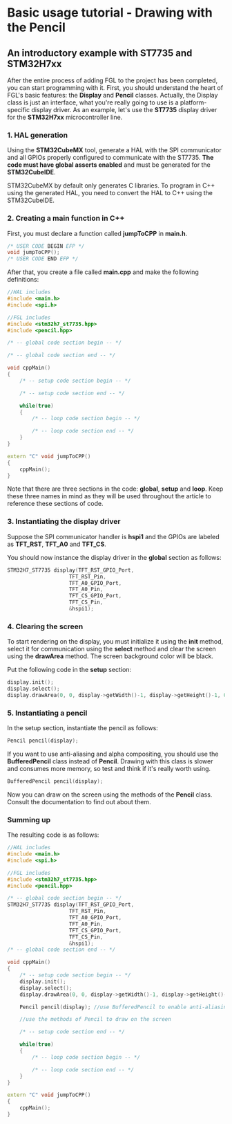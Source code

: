 # Basic usage tutorial - Drawing with the Pencil

## An introductory example with ST7735 and STM32H7xx

After the entire process of adding FGL to the project has been completed, you can start programming with it. First, you should understand the heart of FGL's basic features: the **Display** and **Pencil** classes. Actually, the Display class is just an interface, what you're really going to use is a platform-specific display driver. As an example, let's use the **ST7735** display driver for the **STM32H7xx** microcontroller line.

### 1. HAL generation

Using the **STM32CubeMX** tool, generate a HAL with the SPI communicator and all GPIOs properly configured to communicate with the ST7735. **The code must have global asserts enabled** and must be generated for the **STM32CubeIDE**.

STM32CubeMX by default only generates C libraries. To program in C++ using the generated HAL, you need to convert the HAL to C++ using the STM32CubeIDE.

### 2. Creating a main function in C++

First, you must declare a function called **jumpToCPP** in **main.h**.

```c
/* USER CODE BEGIN EFP */
void jumpToCPP();
/* USER CODE END EFP */
```

After that, you create a file called **main.cpp** and make the following definitions:

```c++
//HAL includes
#include <main.h>
#include <spi.h>

//FGL includes
#include <stm32h7_st7735.hpp>
#include <pencil.hpp>

/* -- global code section begin -- */

/* -- global code section end -- */

void cppMain()
{
    /* -- setup code section begin -- */

    /* -- setup code section end -- */

	while(true)
    {
        /* -- loop code section begin -- */

        /* -- loop code section end -- */
    }
}

extern "C" void jumpToCPP()
{
	cppMain();
}
```
Note that there are three sections in the code: **global**, **setup** and **loop**. Keep these three names in mind as they will be used throughout the article to reference these sections of code.

### 3. Instantiating the display driver

Suppose the SPI communicator handler is **hspi1** and the GPIOs are labeled as **TFT_RST**, **TFT_A0** and **TFT_CS**.

You should now instance the display driver in the **global** section as follows:

```c++
STM32H7_ST7735 display(TFT_RST_GPIO_Port,
					TFT_RST_Pin,
					TFT_A0_GPIO_Port,
					TFT_A0_Pin,
					TFT_CS_GPIO_Port,
					TFT_CS_Pin,
					&hspi1);
```

### 4. Clearing the screen

To start rendering on the display, you must initialize it using the **init** method, select it for communication using the **select** method and clear the screen using the **drawArea** method. The screen background color will be black. 

Put the following code in the **setup** section:

```c++
display.init();
display.select();
display.drawArea(0, 0, display->getWidth()-1, display->getHeight()-1, 0, 0, 0);
```

### 5. Instantiating a pencil

In the setup section, instantiate the pencil as follows:

```c++
Pencil pencil(display);
```

If you want to use anti-aliasing and alpha compositing, you should use the **BufferedPencil** class instead of **Pencil**. Drawing with this class is slower and consumes more memory, so test and think if it's really worth using.

```c++
BufferedPencil pencil(display);
```

Now you can draw on the screen using the methods of the **Pencil** class. Consult the documentation to find out about them.

### Summing up

The resulting code is as follows:

```c++
//HAL includes
#include <main.h>
#include <spi.h>

//FGL includes
#include <stm32h7_st7735.hpp>
#include <pencil.hpp>

/* -- global code section begin -- */
STM32H7_ST7735 display(TFT_RST_GPIO_Port,
					TFT_RST_Pin,
					TFT_A0_GPIO_Port,
					TFT_A0_Pin,
					TFT_CS_GPIO_Port,
					TFT_CS_Pin,
					&hspi1);
/* -- global code section end -- */

void cppMain()
{
    /* -- setup code section begin -- */
	display.init();
	display.select();
	display.drawArea(0, 0, display->getWidth()-1, display->getHeight()-1, 0, 0, 0);

	Pencil pencil(display); //use BufferedPencil to enable anti-aliasing and alpha-composition (transparency)

	//use the methods of Pencil to draw on the screen

    /* -- setup code section end -- */

	while(true)
    {
        /* -- loop code section begin -- */

        /* -- loop code section end -- */
    }
}

extern "C" void jumpToCPP()
{
	cppMain();
}
```